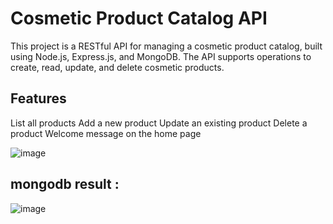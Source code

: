 # Cosmetic Product Catalog API
This project is a RESTful API for managing a cosmetic product catalog, built using Node.js, Express.js, and MongoDB. The API supports operations to create, read, update, and delete cosmetic products.

## Features
List all products
Add a new product
Update an existing product
Delete a product
Welcome message on the home page

![image](https://github.com/user-attachments/assets/5a5c2cb2-a8cd-488d-bb83-1ef3b69d75db)

## mongodb result : 

![image](https://github.com/user-attachments/assets/075cc9a6-a6ee-4058-baaf-8c6018c18c20)

